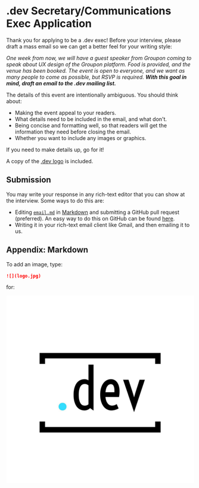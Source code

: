 # .dev Secretary/Communications Exec Application

Thank you for applying to be a .dev exec! Before your interview, please draft a mass email so we can get a better feel for your writing style:

*One week from now, we will have a guest speaker from Groupon coming to speak about UX design of the Groupon platform. Food is provided, and the venue has been booked. The event is open to everyone, and we want as many people to come as possible, but RSVP is required. **With this goal in mind, draft an email to the .dev mailing list.***

The details of this event are intentionally ambiguous. You should think about:

- Making the event appeal to your readers.
- What details need to be included in the email, and what don't.
- Being concise and formatting well, so that readers will get the information they need before closing the email.
- Whether you want to include any images or graphics.

If you need to make details up, go for it!

A copy of the [.dev logo][.dev logo] is included.

## Submission

You may write your response in any rich-text editor that you can show at the interview. Some ways to do this are:

- Editing [`email.md`][email.md] in [Markdown][Markdown] and submitting a GitHub pull request (preferred). An easy way to do this on GitHub can be found [here][PR guide].
- Writing it in your rich-text email client like Gmail, and then emailing it to us.

## Appendix: Markdown

To add an image, type:

```markdown
![](logo.jpg)
```

for:

![](logo.jpg)

[email.md]: email.md
[PR guide]: https://help.github.com/articles/editing-files-in-another-user-s-repository/
[Markdown]: https://guides.github.com/features/mastering-markdown/
[.dev logo]: logo.jpg
